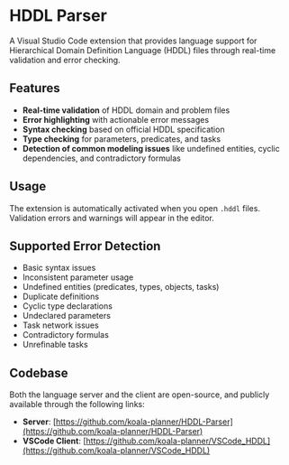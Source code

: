 # HDDL Parser
A Visual Studio Code extension that provides language support for Hierarchical Domain Definition Language (HDDL) files through real-time validation and error checking.

## Features
- **Real-time validation** of HDDL domain and problem files
- **Error highlighting** with actionable error messages
- **Syntax checking** based on official HDDL specification
- **Type checking** for parameters, predicates, and tasks
- **Detection of common modeling issues** like undefined entities, cyclic dependencies, and contradictory formulas

## Usage
The extension is automatically activated when you open `.hddl` files. Validation errors and warnings will appear in the editor.

## Supported Error Detection
- Basic syntax issues
- Inconsistent parameter usage
- Undefined entities (predicates, types, objects, tasks)
- Duplicate definitions
- Cyclic type declarations
- Undeclared parameters
- Task network issues
- Contradictory formulas
- Unrefinable tasks

## Codebase
Both the language server and the client are open-source, and publicly available through the following links:
- **Server**: [https://github.com/koala-planner/HDDL-Parser](https://github.com/koala-planner/HDDL-Parser)
- **VSCode Client**: [https://github.com/koala-planner/VSCode_HDDL](https://github.com/koala-planner/VSCode_HDDL)